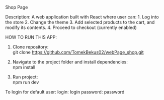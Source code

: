 Shop Page

Description:
    A web application built with React where user can:
    1. Log into the store 
    2. Change the theme 
    3. Add selected products to the cart, and modify its contents. 
    4. Proceed to checkout (currently enabled)

HOW TO RUN THIS APP:
   1. Clone repository:  
      git clone https://github.com/TomekBekus02/webPage_shop.git
      
   2. Navigate to the project folder and install dependencies:  
      npm install
      
   3. Run project:  
      npm run dev

To login for default user:
login:  login
password: password
